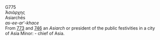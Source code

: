 <body>
  <p>G775<br>  Ἀσιάρχης  <br> Asiarchēs  <br><i>as-ee-ar‘-khace </i><br>From <a href="g0773.htm">773</a> and <a href="g0746.htm">746</a>  an <i>Asiarch</i> or president of the public festivities in a city of Asia Minor: - chief of Asia.<br></p>
 </body>